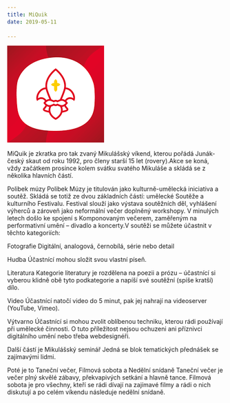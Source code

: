 ```yaml
---
title: MiQuik
date: 2019-05-11

---
```

![miquik logo](logo.png)

MiQuik je zkratka pro tak zvaný Mikulášský víkend, kterou pořádá Junák- český skaut od roku 1992, pro členy starší 15 let (rovery).Akce se koná, vždy začátkem prosince kolem svátku svatého Mikuláše a skládá se z několika hlavních částí.

Polibek múzy
Polibek Múzy je titulován jako kulturně-umělecká iniciativa a soutěž. Skládá se totiž ze dvou základních částí: umělecké Soutěže a kulturního Festivalu. Festival slouží jako výstava soutěžních děl, vyhlášení výherců a zároveň jako neformální večer doplněný workshopy. V minulých letech došlo ke spojení s Komponovaným večerem, zaměřeným na performativní umění – divadlo a koncerty.V soutěži se můžete účastnit v těchto kategoriích:

Fotografie
Digitální, analogová, černobílá, série nebo detail

Hudba
Účastnící mohou složit svou vlastní píseň.

Literatura
Kategorie literatury je rozdělena na poezii a prózu – účastnící si vyberou klidně obě tyto podkategorie a napíší své soutěžní (spíše kratší) dílo.

Video
Účastnící natočí video do 5 minut, pak jej nahrají na videoserver (YouTube, Vimeo).

Výtvarno
Účastnící si mohou zvolit oblíbenou techniku, kterou rádi používají při umělecké činnosti. O tuto příležitost nejsou ochuzeni ani příznivci digitálního umění nebo třeba webdesignéři.

Další částí je Mikulášský seminář
Jedná se blok tematických přednášek se zajímavými lidmi.

Poté je to Taneční večer, Filmová sobota a Nedělní snídaně
Taneční večer je večer plný skvělé zábavy, překvapivých setkání a hlavně tance. Filmová sobota je pro všechny, kteří se rádi dívají na zajímavé filmy a rádi o nich diskutují a po celém víkendu následuje nedělní snídaně.



